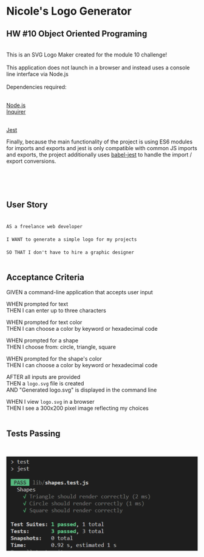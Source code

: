 # Nicole's Logo Generator
## HW #10 Object Oriented Programing 

<br>
This is an SVG Logo Maker created for the module 10 challenge! 
<br>

<br>
This application does not launch in a browser and instead uses a console line interface via Node.js <br>
<br>
Dependencies required: <br>
<br>

[Node.js](https://www.nodejs.org/en) <br>
[Inquirer](https://www.npmjs.com/package/inquirer) <br>
<br>

 [Jest](https://www.npmjs.com/package/jest) 

Finally, because the main functionality of the project is using ES6 modules for imports and exports and jest is only compatible with common JS 
imports and exports, the project additionally uses [babel-jest](https://www.npmjs.com/package/babel-jest) to handle the import / export conversions. 

<br>


<br>
<br>

## User Story
<code>
AS a freelance web developer<br>
I WANT to generate a simple logo for my projects<br>
SO THAT I don't have to hire a graphic designer<br>
</code>

## Acceptance Criteria
GIVEN a command-line application that accepts user input<br>

WHEN prompted for text<br>
THEN I can enter up to three characters<br>

WHEN prompted for text color<br>
THEN I can choose a color by keyword or hexadecimal code<br>

WHEN prompted for a shape<br>
THEN I choose from: circle, triangle, square<br>

WHEN prompted for the shape's color<br>
THEN I can choose a color by keyword or hexadecimal code<br>

AFTER all inputs are provided<br>
THEN a `logo.svg` file is created<br>
AND "Generated logo.svg" is displayed in the command line<br>

WHEN I view `logo.svg` in a browser<br>
THEN I see a 300x200 pixel image reflecting my choices<br>
<br>

## Tests Passing
<br>
<p align="left">
  <img src=images/tests.png>
</p>

<br>
<br>
